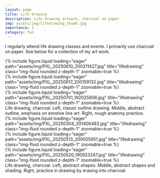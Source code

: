 ```yaml
---
layout: page
title: Life drawing
description: Life drawing artwork, charcoal on paper
img: assets/img/lifedrawing_thumb.jpg
importance: 1
category: fun
---
```


I regularly attend life drawing classes and events. I primarily use charcoal on paper. See below for a collection of my art work.

<div class="row">
    <div class="col-sm mt-3 mt-md-0">
        {% include figure.liquid loading="eager" path="assets/img/PXL_20250610_200211427.jpg" title="lifedrawing" class="img-fluid rounded z-depth-1" zoomable=true %}
    </div>
    <div class="col-sm mt-3 mt-md-0">
        {% include figure.liquid loading="eager" path="assets/img/PXL_20250617_200159132.jpg" title="lifedrawing" class="img-fluid rounded z-depth-1" zoomable=true %}
    </div>
    <div class="col-sm mt-3 mt-md-0">
        {% include figure.liquid loading="eager" path="assets/img/PXL_20250701_192025606.jpg" title="lifedrawing" class="img-fluid rounded z-depth-1" zoomable=true %}
    </div>
</div>
<div class="caption">
    Life drawing, charcoal. Left, classic outline drawing. Middle, abstract outline, emphasis on emotive line art. Right, rough anatomy practice.
</div>
<div class="row">
    <div class="col-sm mt-3 mt-md-0">
        {% include figure.liquid loading="eager" path="assets/img/PXL_20250304_201406483.jpg" title="lifedrawing" class="img-fluid rounded z-depth-1" zoomable=true %}
    </div>
    <div class="col-sm mt-3 mt-md-0">
        {% include figure.liquid loading="eager" path="assets/img/PXL_20250513_200055951.jpg" title="lifedrawing" class="img-fluid rounded z-depth-1" zoomable=true %}
    </div>
    <div class="col-sm mt-3 mt-md-0">
        {% include figure.liquid loading="eager" path="assets/img/PXL_20250520_190923247.jpg" title="lifedrawing" class="img-fluid rounded z-depth-1" zoomable=true %}
    </div>
</div>
<div class="caption">
    Life drawing, charcoal. Left, abstract shapes. Middle, abstract shapes and shading. Right, practice in drawing by erasing into charcoal.
</div>